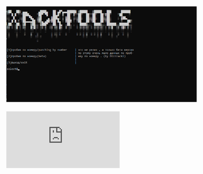 ![Image alt](https://github.com/gera20g33/xack-tools/blob/main/image/tools.png)
=======================================
![Image alt](https://github.com/gera20g33/xack-tools/blob/main/README.txt)

